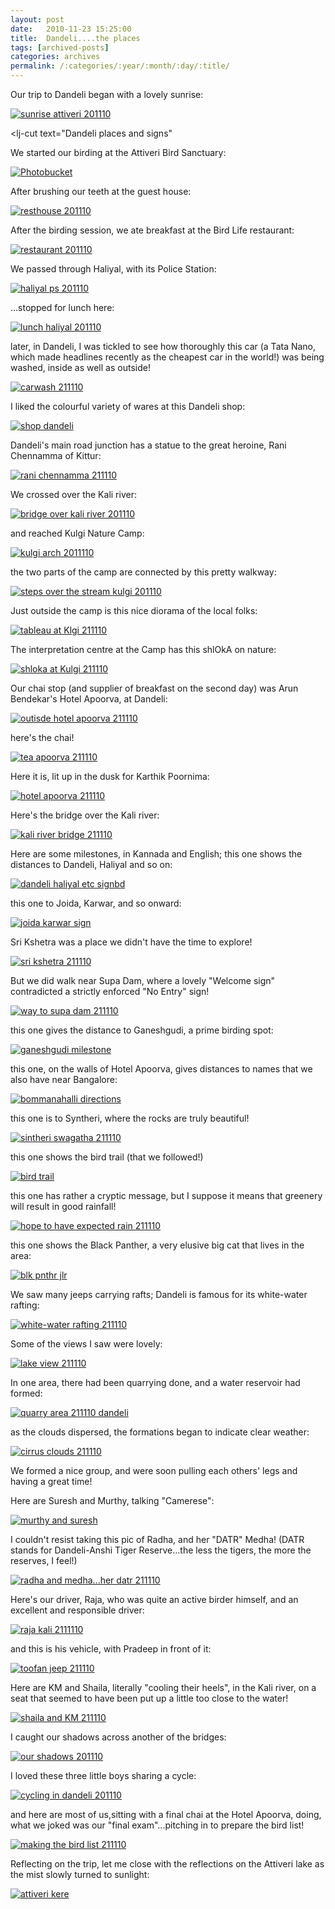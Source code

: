 ```yaml
---
layout: post
date:	2010-11-23 15:25:00
title:  Dandeli....the places
tags: [archived-posts]
categories: archives
permalink: /:categories/:year/:month/:day/:title/
---
```

Our trip to Dandeli began with a lovely sunrise:

<a href="http://s835.photobucket.com/albums/zz275/dffrntpx/?action=view&amp;current=IMG_6549.jpg" target="_blank"><img src="http://i835.photobucket.com/albums/zz275/dffrntpx/IMG_6549.jpg" border="0" alt="sunrise attiveri 201110"></a>

<lj-cut text="Dandeli places and signs"

We started our birding at the Attiveri Bird Sanctuary:

<a href="http://s835.photobucket.com/albums/zz275/dffrntpx/?action=view&amp;current=IMG_6525.jpg" target="_blank"><img src="http://i835.photobucket.com/albums/zz275/dffrntpx/IMG_6525.jpg" border="0" alt="Photobucket"></a>

After  brushing our teeth at the guest house:

<a href="http://s835.photobucket.com/albums/zz275/dffrntpx/?action=view&amp;current=IMG_6625.jpg" target="_blank"><img src="http://i835.photobucket.com/albums/zz275/dffrntpx/IMG_6625.jpg" border="0" alt="resthouse 201110"></a>


After the birding session, we ate breakfast at the Bird Life restaurant:


<a href="http://s835.photobucket.com/albums/zz275/dffrntpx/?action=view&amp;current=IMG_6618.jpg" target="_blank"><img src="http://i835.photobucket.com/albums/zz275/dffrntpx/IMG_6618.jpg" border="0" alt="restaurant 201110"></a>



We passed through Haliyal, with its Police Station:


<a href="http://s835.photobucket.com/albums/zz275/dffrntpx/?action=view&amp;current=IMG_6641.jpg" target="_blank"><img src="http://i835.photobucket.com/albums/zz275/dffrntpx/IMG_6641.jpg" border="0" alt="haliyal ps 201110"></a>


...stopped for lunch here:


<a href="http://s835.photobucket.com/albums/zz275/dffrntpx/?action=view&amp;current=IMG_6642.jpg" target="_blank"><img src="http://i835.photobucket.com/albums/zz275/dffrntpx/IMG_6642.jpg" border="0" alt="lunch haliyal 201110"></a>

later, in Dandeli, I was tickled to see how thoroughly this car (a Tata Nano, which made headlines recently as the cheapest car in the world!)  was being washed, inside as well as outside!

<a href="http://s835.photobucket.com/albums/zz275/dffrntpx/?action=view&amp;current=IMG_6645.jpg" target="_blank"><img src="http://i835.photobucket.com/albums/zz275/dffrntpx/IMG_6645.jpg" border="0" alt="carwash 211110"></a>

I liked the colourful variety of wares at this  Dandeli shop:


<a href="http://s835.photobucket.com/albums/zz275/dffrntpx/?action=view&amp;current=IMG_6646.jpg" target="_blank"><img src="http://i835.photobucket.com/albums/zz275/dffrntpx/IMG_6646.jpg" border="0" alt="shop dandeli"></a>

Dandeli's main road junction has a statue to the great heroine, Rani Chennamma of Kittur:

<a href="http://s835.photobucket.com/albums/zz275/dffrntpx/?action=view&amp;current=IMG_6649.jpg" target="_blank"><img src="http://i835.photobucket.com/albums/zz275/dffrntpx/IMG_6649.jpg" border="0" alt="rani chennamma 211110"></a>

We crossed over the Kali river:

<a href="http://s835.photobucket.com/albums/zz275/dffrntpx/?action=view&amp;current=IMG_6651.jpg" target="_blank"><img src="http://i835.photobucket.com/albums/zz275/dffrntpx/IMG_6651.jpg" border="0" alt="bridge over kali river 201110"></a>

and reached Kulgi Nature Camp:


<a href="http://s835.photobucket.com/albums/zz275/dffrntpx/?action=view&amp;current=IMG_6653.jpg" target="_blank"><img src="http://i835.photobucket.com/albums/zz275/dffrntpx/IMG_6653.jpg" border="0" alt="kulgi arch 2011110"></a>

the two parts of the camp are connected by this pretty walkway:

<a href="http://s835.photobucket.com/albums/zz275/dffrntpx/?action=view&amp;current=IMG_6658.jpg" target="_blank"><img src="http://i835.photobucket.com/albums/zz275/dffrntpx/IMG_6658.jpg" border="0" alt="steps over the stream kulgi 201110"></a>

Just outside the camp is this nice diorama of the local folks:


<a href="http://s835.photobucket.com/albums/zz275/dffrntpx/?action=view&amp;current=IMG_6896.jpg" target="_blank"><img src="http://i835.photobucket.com/albums/zz275/dffrntpx/IMG_6896.jpg" border="0" alt="tableau at Klgi 211110"></a>

The interpretation centre at the Camp has this shlOkA on nature:


<a href="http://s835.photobucket.com/albums/zz275/dffrntpx/?action=view&amp;current=IMG_6895.jpg" target="_blank"><img src="http://i835.photobucket.com/albums/zz275/dffrntpx/IMG_6895.jpg" border="0" alt="shloka at Kulgi 211110"></a>

Our chai stop (and supplier of breakfast on the second day) was Arun Bendekar's Hotel Apoorva, at Dandeli:


<a href="http://s835.photobucket.com/albums/zz275/dffrntpx/?action=view&amp;current=IMG_6682.jpg" target="_blank"><img src="http://i835.photobucket.com/albums/zz275/dffrntpx/IMG_6682.jpg" border="0" alt="outisde hotel apoorva 211110"></a>

here's the chai!


<a href="http://s835.photobucket.com/albums/zz275/dffrntpx/?action=view&amp;current=IMG_6683.jpg" target="_blank"><img src="http://i835.photobucket.com/albums/zz275/dffrntpx/IMG_6683.jpg" border="0" alt="tea apoorva 211110"></a>


Here it is, lit up in the dusk for Karthik Poornima:

<a href="http://s835.photobucket.com/albums/zz275/dffrntpx/?action=view&amp;current=IMG_6752.jpg" target="_blank"><img src="http://i835.photobucket.com/albums/zz275/dffrntpx/IMG_6752.jpg" border="0" alt="hotel apoorva 211110"></a>


Here's the bridge over the Kali river:

<a href="http://s835.photobucket.com/albums/zz275/dffrntpx/?action=view&amp;current=IMG_6765.jpg" target="_blank"><img src="http://i835.photobucket.com/albums/zz275/dffrntpx/IMG_6765.jpg" border="0" alt="kali river bridge 211110"></a>



Here are some milestones, in Kannada and English; this one shows the distances to Dandeli, Haliyal and so on:


<a href="http://s835.photobucket.com/albums/zz275/dffrntpx/?action=view&amp;current=IMG_6866.jpg" target="_blank"><img src="http://i835.photobucket.com/albums/zz275/dffrntpx/IMG_6866.jpg" border="0" alt="dandeli haliyal etc signbd"></a>

this one to Joida, Karwar, and so onward:


<a href="http://s835.photobucket.com/albums/zz275/dffrntpx/?action=view&amp;current=IMG_6874.jpg" target="_blank"><img src="http://i835.photobucket.com/albums/zz275/dffrntpx/IMG_6874.jpg" border="0" alt="joida karwar sign"></a>

Sri Kshetra was a place we didn't have the time to explore!


<a href="http://s835.photobucket.com/albums/zz275/dffrntpx/?action=view&amp;current=IMG_6873.jpg" target="_blank"><img src="http://i835.photobucket.com/albums/zz275/dffrntpx/IMG_6873.jpg" border="0" alt="sri kshetra 211110"></a>

But we did walk near Supa Dam, where a lovely "Welcome sign" contradicted a strictly enforced "No Entry" sign!


<a href="http://s835.photobucket.com/albums/zz275/dffrntpx/?action=view&amp;current=IMG_6760.jpg" target="_blank"><img src="http://i835.photobucket.com/albums/zz275/dffrntpx/IMG_6760.jpg" border="0" alt="way to supa dam 211110"></a>

this one gives the distance to Ganeshgudi, a prime birding spot:

<a href="http://s835.photobucket.com/albums/zz275/dffrntpx/?action=view&amp;current=IMG_6759-1.jpg" target="_blank"><img src="http://i835.photobucket.com/albums/zz275/dffrntpx/IMG_6759-1.jpg" border="0" alt="ganeshgudi milestone"></a>

this one, on the walls of Hotel Apoorva, gives distances to names that we also have near Bangalore:

<a href="http://s835.photobucket.com/albums/zz275/dffrntpx/?action=view&amp;current=IMG_6679.jpg" target="_blank"><img src="http://i835.photobucket.com/albums/zz275/dffrntpx/IMG_6679.jpg" border="0" alt="bommanahalli directions"></a>

this one is to Syntheri, where the rocks are truly beautiful!

<a href="http://s835.photobucket.com/albums/zz275/dffrntpx/?action=view&amp;current=IMG_6872.jpg" target="_blank"><img src="http://i835.photobucket.com/albums/zz275/dffrntpx/IMG_6872.jpg" border="0" alt="sintheri swagatha 211110"></a>

this one shows the bird trail (that we followed!)

<a href="http://s835.photobucket.com/albums/zz275/dffrntpx/?action=view&amp;current=IMG_6938.jpg" target="_blank"><img src="http://i835.photobucket.com/albums/zz275/dffrntpx/IMG_6938.jpg" border="0" alt="bird trail"></a>

this one has rather a cryptic message, but I suppose it means that greenery will result in good rainfall!

<a href="http://s835.photobucket.com/albums/zz275/dffrntpx/?action=view&amp;current=IMG_6876.jpg" target="_blank"><img src="http://i835.photobucket.com/albums/zz275/dffrntpx/IMG_6876.jpg" border="0" alt="hope to have expected rain 211110"></a>


this one shows the Black Panther, a very elusive big cat that lives in the area:

<a href="http://s835.photobucket.com/albums/zz275/dffrntpx/?action=view&amp;current=IMG_6684.jpg" target="_blank"><img src="http://i835.photobucket.com/albums/zz275/dffrntpx/IMG_6684.jpg" border="0" alt="blk pnthr jlr"></a>


We saw many jeeps carrying rafts; Dandeli  is famous for its white-water rafting:

<a href="http://s835.photobucket.com/albums/zz275/dffrntpx/?action=view&amp;current=IMG_6827.jpg" target="_blank"><img src="http://i835.photobucket.com/albums/zz275/dffrntpx/IMG_6827.jpg" border="0" alt="white-water rafting 211110"></a>


Some of the views I saw were lovely:

<a href="http://s835.photobucket.com/albums/zz275/dffrntpx/?action=view&amp;current=IMG_6864.jpg" target="_blank"><img src="http://i835.photobucket.com/albums/zz275/dffrntpx/IMG_6864.jpg" border="0" alt="lake view 211110"></a>

In one area, there had been quarrying done, and a water reservoir had formed:

<a href="http://s835.photobucket.com/albums/zz275/dffrntpx/?action=view&amp;current=IMG_6865.jpg" target="_blank"><img src="http://i835.photobucket.com/albums/zz275/dffrntpx/IMG_6865.jpg" border="0" alt="quarry area 211110 dandeli"></a>

as the clouds dispersed, the formations began to indicate clear weather:


<a href="http://s835.photobucket.com/albums/zz275/dffrntpx/?action=view&amp;current=IMG_7007.jpg" target="_blank"><img src="http://i835.photobucket.com/albums/zz275/dffrntpx/IMG_7007.jpg" border="0" alt="cirrus clouds 211110"></a>


We formed a nice group, and were soon pulling each others' legs and having a great time!

Here are Suresh and Murthy, talking "Camerese":

<a href="http://s835.photobucket.com/albums/zz275/dffrntpx/?action=view&amp;current=IMG_6966.jpg" target="_blank"><img src="http://i835.photobucket.com/albums/zz275/dffrntpx/IMG_6966.jpg" border="0" alt="murthy and suresh"></a>

I couldn't resist taking this pic of Radha, and her "DATR" Medha! (DATR stands for Dandeli-Anshi Tiger Reserve...the less the tigers, the more the reserves, I feel!)

<a href="http://s835.photobucket.com/albums/zz275/dffrntpx/?action=view&amp;current=IMG_6925.jpg" target="_blank"><img src="http://i835.photobucket.com/albums/zz275/dffrntpx/IMG_6925.jpg" border="0" alt="radha and medha...her datr 211110"></a>

Here's our driver, Raja, who was quite an active birder himself, and an excellent and responsible driver:

<a href="http://s835.photobucket.com/albums/zz275/dffrntpx/?action=view&amp;current=IMG_6824.jpg" target="_blank"><img src="http://i835.photobucket.com/albums/zz275/dffrntpx/IMG_6824.jpg" border="0" alt="raja kali 2111110"></a>

and this is his vehicle, with Pradeep in front of it:


<a href="http://s835.photobucket.com/albums/zz275/dffrntpx/?action=view&amp;current=IMG_6825.jpg" target="_blank"><img src="http://i835.photobucket.com/albums/zz275/dffrntpx/IMG_6825.jpg" border="0" alt="toofan jeep 211110"></a>

Here are KM and Shaila, literally "cooling their heels", in the Kali river, on a seat that seemed to have been put up a little too close to the water!


<a href="http://s835.photobucket.com/albums/zz275/dffrntpx/?action=view&amp;current=IMG_6724.jpg" target="_blank"><img src="http://i835.photobucket.com/albums/zz275/dffrntpx/IMG_6724.jpg" border="0" alt="shaila and KM 211110"></a>

I caught our shadows across another of the bridges:

<a href="http://s835.photobucket.com/albums/zz275/dffrntpx/?action=view&amp;current=IMG_6686.jpg" target="_blank"><img src="http://i835.photobucket.com/albums/zz275/dffrntpx/IMG_6686.jpg" border="0" alt="our shadows 201110"></a>

I loved these three little boys sharing a cycle:

<a href="http://s835.photobucket.com/albums/zz275/dffrntpx/?action=view&amp;current=IMG_6680.jpg" target="_blank"><img src="http://i835.photobucket.com/albums/zz275/dffrntpx/IMG_6680.jpg" border="0" alt="cycling in dandeli 201110"></a>

and here are most of us,sitting with a final chai at the Hotel Apoorva, doing,  what we joked was our "final exam"...pitching in to prepare the bird list!


<a href="http://s835.photobucket.com/albums/zz275/dffrntpx/?action=view&amp;current=IMG_6986.jpg" target="_blank"><img src="http://i835.photobucket.com/albums/zz275/dffrntpx/IMG_6986.jpg" border="0" alt="making the bird list 211110"></a>

</lj-cut>

Reflecting on the trip, let me close with the reflections on the Attiveri lake as the mist slowly turned to sunlight:

<a href="http://s835.photobucket.com/albums/zz275/dffrntpx/?action=view&amp;current=IMG_6577.jpg" target="_blank"><img src="http://i835.photobucket.com/albums/zz275/dffrntpx/IMG_6577.jpg" border="0" alt="attiveri kere"></a>
